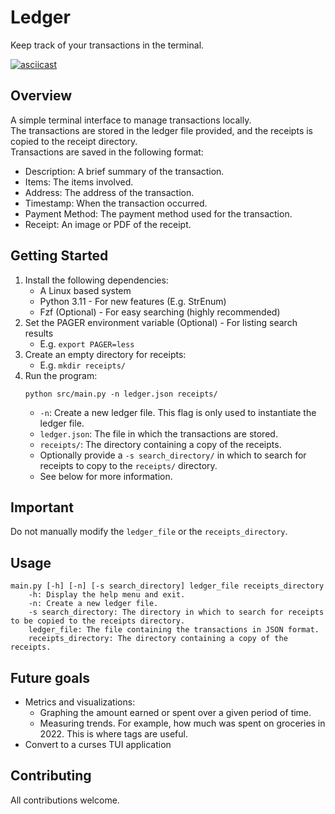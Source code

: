 # Ledger

Keep track of your transactions in the terminal.

[![asciicast](https://asciinema.org/a/SIHDMTpd94tHlXmXdG6ulC4rZ.png)](https://asciinema.org/a/SIHDMTpd94tHlXmXdG6ulC4rZ)

## Overview
A simple terminal interface to manage transactions locally. \
The transactions are stored in the ledger file provided, and the receipts is copied to the receipt directory. \
Transactions are saved in the following format:
* Description: A brief summary of the transaction.
* Items: The items involved.
* Address: The address of the transaction.
* Timestamp: When the transaction occurred.
* Payment Method: The payment method used for the transaction.
* Receipt: An image or PDF of the receipt.

## Getting Started
1. Install the following dependencies:
    * A Linux based system
    * Python 3.11 - For new features (E.g. StrEnum)
    * Fzf (Optional) - For easy searching (highly recommended)
2. Set the PAGER environment variable (Optional) - For listing search results
    * E.g. `export PAGER=less`
3. Create an empty directory for receipts:
    * E.g. `mkdir receipts/`
4. Run the program:
    ```
    python src/main.py -n ledger.json receipts/
    ```
    * `-n`: Create a new ledger file. This flag is only used to instantiate the ledger file.
    * `ledger.json`: The file in which the transactions are stored.
    * `receipts/`: The directory containing a copy of the receipts.
    * Optionally provide a `-s search_directory/` in which to search for receipts to copy to the `receipts/` directory.
    * See below for more information.

## Important
Do not manually modify the `ledger_file` or the `receipts_directory`.
    
## Usage
```
main.py [-h] [-n] [-s search_directory] ledger_file receipts_directory
    -h: Display the help menu and exit.
    -n: Create a new ledger file.
    -s search_directory: The directory in which to search for receipts to be copied to the receipts directory.
    ledger_file: The file containing the transactions in JSON format.
    receipts_directory: The directory containing a copy of the receipts.
```

## Future goals
* Metrics and visualizations:
    * Graphing the amount earned or spent over a given period of time.
    * Measuring trends. For example, how much was spent on groceries in 2022. This is where tags are useful.
* Convert to a curses TUI application

## Contributing
All contributions welcome.
